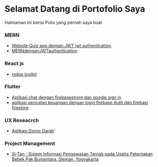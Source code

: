 # Selamat Datang di Portofolio Saya
Halmaman ini berisi Polio yang pernah saya buat

### MERN

- [Website Quiz app dengan JWT jwt authentication](https://github.com/wijamad/quizapp-mern-jwt).
- [MERNdenganJWTauthentication](https://github.com/wijamad/MERNdenganJWTauthentication).

### React js

- [redux toolkit](https://github.com/wijamad/reduxtolkit)

### Flutter

- [Aplikasi chat dengan firebasestrore dan google sign in](https://github.com/wijamad/chattappflutterfirebase)
- [aplikasi pencatan keuangan dengan login firebase Auth dan firebasi firestore](https://github.com/wijamad/aplikasikeuangan)

### UX Reseacrch

- [Aplikasi Donor Darah](https://www.canva.com/design/DAErNFlTRvw/0ympfPfrrElHwM1PCZdYvQ/edit)'

### Project Management

  - [Si-Tan : Sistem Informasi Pengawasan Ternak pada Usaha Peternakan Bebek Pak Bumantara, Sleman, Yogyakarta](https://drive.google.com/file/d/1-zUsY-VdtDl5odVFwAFEV8DoZ18dTEoh/view?usp=sharing)
